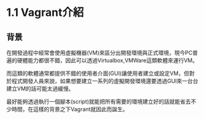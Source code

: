 1.1 Vagrant介紹
=======
背景
----------


在開發過程中經常會使用虛擬機器(VM)來區分出開發環境與正式環境，現今PC普遍的硬體能力都很不錯，因此可以透過Virtualbox,VMWare這類軟體來運行VM。

而這類的軟體通常都提供不錯的使用者介面(GUI)讓使用者建立或設定VM，但對於程式開發人員來說，如果想要建立一系列的虛擬開發環境還要透過GUI來一台台建立VM的話可能太過緩慢。

最好能夠透過執行一個腳本(script)就能把所有需要的環境建立好的話就能省去不少時間，在這樣的背景之下Vagrant就因此而誕生。
